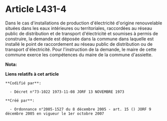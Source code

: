 # Article L431-4

Dans le cas d'installations de production d'électricité d'origine renouvelable situées dans les eaux intérieures ou
territoriales, raccordées au réseau public de distribution et de transport d'électricité et soumises à permis de construire,
la demande est déposée dans la commune dans laquelle est installé le point de raccordement au réseau public de distribution
ou de transport d'électricité. Pour l'instruction de la demande, le maire de cette commune exerce les compétences du maire de
la commune d'assiette.

**Nota:**



**Liens relatifs à cet article**

	**Codifié par**:

	  - Décret n°73-1022 1973-11-08 JORF 13 NOVEMBRE 1973

	**Créé par**:

	  - Ordonnance n°2005-1527 du 8 décembre 2005 - art. 15 () JORF 9 décembre 2005 en vigueur le 1er octobre 2007
